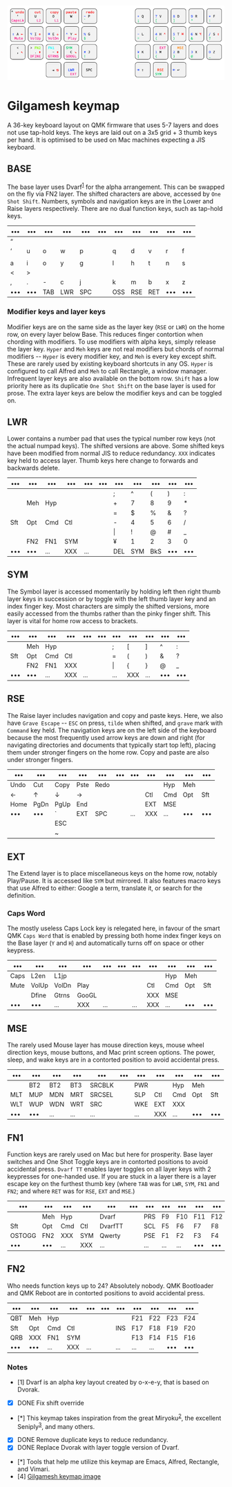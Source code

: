![Gilgamesh keymap image](https://github.com/gilgameshone/gilgamesh-layout/blob/main/Gilgamesh-whole.drawio.png)

# Gilgamesh keymap
A 36-key keyboard layout on QMK firmware that uses 5-7 layers and does not use tap-hold keys.
The keys are laid out on a 3x5 grid + 3 thumb keys per hand. It is optimised to be used on Mac machines expecting a JIS keyboard. 

## BASE

The base layer uses Dvarf<sup>[1](https://o-x-e-y.github.io/layouts/dvarf/index.html)</sup> for the alpha arrangement. This can be swapped on the fly via FN2 layer.
The shifted characters are above, accessed by `One Shot Shift`. 
Numbers, symbols and navigation keys are in the Lower and Raise layers respectively.
There are no dual function keys, such as tap-hold keys.

|•••|•••|•••|•••|•••|•••|•••|•••|•••|•••|•••|
|---|---|---|---|---|---|---|---|---|---|---|
| “ |   |   |   |   |   |   |   |   |   |   |
| ‘ | u | o | w | p |   | q | d | v | r | f |
|   |   |   |   |   |   |   |   |   |   |   |
| a | i | o | y | g |   | l | h | t | n | s |
| < | > |   |   |   |   |   |   |   |   |   |
| , | . | - | c | j |   | k | m | b | x | z |
|•••|•••|TAB|LWR|SPC|   |OSS|RSE|RET|•••|•••|

### Modifier keys and layer keys

Modifier keys are on the same side as the layer key (`RSE` or `LWR`) on the home row, on every layer below Base. This reduces finger contortion when chording with modifiers. To use modifiers with alpha keys, simply release the layer key. `Hyper` and `Meh` keys are not real modifiers but chords of normal modifiers -- `Hyper` is every modifier key, and `Meh` is every key except shift. These are rarely used by existing keyboard shortcuts in any OS. `Hyper` is configured to call Alfred and `Meh` to call Rectangle, a window manager. Infrequent layer keys are also available on the bottom row. `Shift` has a low priority here as its duplicatie `One Shot Shift` on the base layer is used for prose. The extra layer keys are below the modifier keys and can be toggled on.

## LWR

Lower contains a number pad that uses the typical number row keys (not the actual numpad keys). The shifted versions are above. Some shifted keys have been modified from normal JIS to reduce redundancy. `XXX` indicates key held to access layer. Thumb keys here change to forwards and backwards delete.

|•••|•••|•••|•••|•••|•••|•••|•••|•••|•••|•••|
|---|---|---|---|---|---|---|---|---|---|---|
|   |   |   |   |   |   | ; | ^ | ( | ) | : |
|   |Meh|Hyp|   |   |   | + | 7 | 8 | 9 | * |
|   |   |   |   |   |   | = | $ | % | & | ? |
|Sft|Opt|Cmd|Ctl|   |   | - | 4 | 5 | 6 | / |
|   |   |   |   |   |   | \|| ! | @ | # | _ |
|   |FN2|FN1|SYM|   |   | ¥ | 1 | 2 | 3 | 0 |
|•••|•••|...|XXX|...|   |DEL|SYM|BkS|•••|•••|

## SYM

The Symbol layer is accessed momentarily by holding left then right thumb layer keys in succession or by toggle with the left thumb layer key and an index finger key.
Most characters are simply the shifted versions, more easily accessed from the thumbs rather than the pinky finger shift. 
This layer is vital for home row access to brackets.

|•••|•••|•••|•••|•••|•••|•••|•••|•••|•••|•••|
|---|---|---|---|---|---|---|---|---|---|---|
|   |Meh|Hyp|   |   |   | ; | [ | ] | ^ | : |
|Sft|Opt|Cmd|Ctl|   |   | = | ( | ) | & | ? |
|   |FN2|FN1|XXX|   |   | \|| { | } | @ | _ |
|•••|•••|...|XXX|...|   |...|XXX|...|•••|•••|


## RSE

The Raise layer includes navigation and copy and paste keys.
Here, we also have `Grave Escape` -- `ESC` on press, `tilde` when shifted, and `grave` mark with `Command` key held.
The navigation keys are on the left side of the keyboard because the most frequently used arrow keys are down and right (for navigating directories and documents that typically start top left), placing them under stronger fingers on the home row. Copy and paste are also under stronger fingers. 

|•••|•••|•••|•••|•••|•••|•••|•••|•••|•••|•••|
|---|---|---|---|---|---|---|---|---|---|---|
|Undo|Cut |Copy|Pste|Redo|| |   |Hyp|Meh|   | 
|←   |↑   |↓   |→   |   | | |Ctl|Cmd|Opt|Sft| 
|Home|PgDn|PgUp|End |   | | |EXT|MSE|   |   |
|•••|•••| ` |EXT|SPC|   |...|XXX|...|•••|•••|
|   |   |ESC|   |   |   |   |   |   |   |   |
|   |   |~  |   |   |   |   |   |   |   |   |

## EXT

The Extend layer is to place miscellaneous keys on the home row, notably Play/Pause. It is accessed like `SYM` but mirrored. 
It also features macro keys that use Alfred to either: Google a term, translate it, or search for the definition.

### Caps Word
The mostly useless Caps Lock key is relegated here, in favour of the smart QMK `Caps Word` that is enabled by pressing both home index finger keys on the Base layer (`Y` and `H`) and automatically turns off on space or other keypress. 

|•••|•••|•••|•••|•••|•••|•••|•••|•••|•••|•••|
|---|---|---|---|---|---|---|---|---|---|---|
|Caps|L2en|L1jp||   |   |   |   |Hyp|Meh|   | 
|Mute|VolUp|VolDn|Play| | | |Ctl|Cmd|Opt|Sft| 
|    |Dfine|Gtrns|GooGL|| | |XXX|MSE|   |   |
|•••|•••|...|XXX|...|   |...|XXX|...|•••|•••|

## MSE

The rarely used Mouse layer has mouse direction keys, mouse wheel direction keys, mouse buttons, and Mac print screen options. The power, sleep, and wake keys are in a contorted position to avoid accidental press. 

|•••|•••|•••|•••|•••|•••|•••|•••|•••|•••|•••|
|---|---|---|---|---|---|---|---|---|---|---|
|   |BT2|BT2|BT3|SRCBLK||PWR|   |Hyp|Meh|   |
|MLT|MUP|MDN|MRT|SRCSEL||SLP|Ctl|Cmd|Opt|Sft|
|WLT|WUP|WDN|WRT|SRC|   |WKE|EXT|XXX|   |   |
|•••|•••|...|...|...|   |...|XXX|...|•••|•••|

## FN1

Function keys are rarely used on Mac but here for prosperity. Base layer switches and One Shot Toggle keys are in contorted positions to avoid accidental press.
`Dvarf TT` enables layer toggles on all layer keys with 2 keypresses for one-handed use. If you are stuck in a layer there is a layer escape key on the furthest thumb key (where `TAB` was for `LWR`, `SYM`, `FN1` and `FN2`; and where `RET` was for `RSE`, `EXT` and `MSE`.)

|•••|•••|•••|•••|•••|•••|•••|•••|•••|•••|•••|
|---|---|---|---|---|---|---|---|---|---|---|
|   |Meh|Hyp|   |Dvarf|    |PRS|F9 |F10|F11|F12|
|Sft|Opt|Cmd|Ctl|DvarfTT|   |SCL|F5 | F6| F7| F8|
|OSTOGG|FN2|XXX|SYM|Qwerty||PSE|F1 | F2| F3| F4|
|•••|•••|...|XXX|...|   |...|...|...|•••|•••|

## FN2

Who needs function keys up to 24? Absolutely nobody. QMK Bootloader and QMK Reboot are in contorted positions to avoid accidental press.

|•••|•••|•••|•••|•••|•••|•••|•••|•••|•••|•••|
|---|---|---|---|---|---|---|---|---|---|---|
|QBT|Meh|Hyp|   |   |   |   |F21|F22|F23|F24|
|Sft|Opt|Cmd|Ctl|   |   |INS|F17|F18|F19|F20|
|QRB|XXX|FN1|SYM|   |   |   |F13|F14|F15|F16|
|•••|•••|...|XXX|...|   |...|...|...|•••|•••|

### Notes

 - [1] Dvarf is an alpha key layout created by o-x-e-y, that is based on Dvorak.
 - [x] DONE Fix shift override
 - [*] This keymap takes inspiration from the great Miryoku<sup>[2](https://github.com/manna-harbour/miryoku)</sup>, the excellent Seniply<sup>[3](https://stevep99.github.io/seniply/)</sup>, and many others.
 - [x] DONE Remove duplicate keys to reduce redundancy.
 - [x] DONE Replace Dvorak with layer toggle version of Dvarf.
 - [*] Tools that help me utilize this keymap are Emacs, Alfred, Rectangle, and Vimari.
 - [4] [Gilgamesh keymap image](https://github.com/gilgameshone/gilgamesh-layout/blob/main/Gilgamesh-layers.png)
